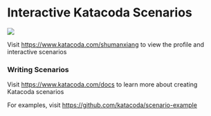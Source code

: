 # Interactive Katacoda Scenarios

[![](http://shields.katacoda.com/katacoda/shumanxiang/count.svg)](https://www.katacoda.com/shumanxiang "Get your profile on Katacoda.com")

Visit https://www.katacoda.com/shumanxiang to view the profile and interactive scenarios

### Writing Scenarios
Visit https://www.katacoda.com/docs to learn more about creating Katacoda scenarios

For examples, visit https://github.com/katacoda/scenario-example
